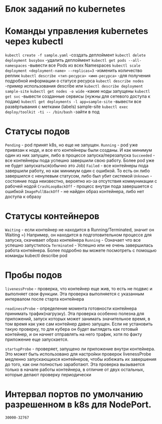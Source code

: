 # Блок заданий по kubernetes



# Команды управления kubernetes через kubectl

`kubectl create -f sample.yaml` -создать деплоймент
`kubectl delete deployment busybox` -удалить деплоймент
`kubectl get pods --all-namespaces` -вывести все Pods из всех Namespaces
`kubectl scale deployment <deployment-name> --replicas=3` -изменить количество реплик
`kubectl describe <тип-ресурса> <имя-ресурса>` -для получения подробной информации о статусе ресурса
`kubectl describe nodes` -пример использования describe или `kubectl describe deployment sample-site`
`kubectl get nodes -o wide` -какие ноды запущены 
`kubectl get svc` -вывести созданные сервисы (нужны для сетевого доступа к подам)
`kubectl get deployments -l app=sample-site` -вывести все развёртывания с метками (labels) sample-site
`kubectl exec deploy/toolkit -ti -- /bin/bash` -зайти в под

# Статусы подов

`Pending` - pod принят k8s, но еще не запущен.
`Running` - pod уже привязан к ноде, и все его контейнеры были созданы. И как минимум один из них запущен, либо в процессе запуска/перезапуска
`Succeeded` - все контейнеры пода успешно завершили свою работу. Более pod уже не будет запускаться(обычно это Job)
`Failed` - все контейнеры пода завершили работу, но как минимум один с ошибкой. То есть он либо завершился с ненулевым статусом, либо был убит системой
`Unknown` - состояние пода неизвестно, вероятно из-за отсутствия коммуникации с рабочей нодой
`CrashLoopBackOff` - процесс внутри пода завершается с ошибкой
`ImagePullBackOff` - не найден образ контейнера, либо нет доступа к образу

# Статусы контейнеров

`Waiting` - если контейнер не находится в Running/Terminated, значит он Waiting =) Например, он находится в подготовительном процессе для запуска, скачивает образ контейнера
`Running` - Означает что все успешно запустилось
`Terminated` - Успешно или не очень завершилась работа контейнера. Более подробно вы можете посмотреть с помощью команды kubectl describe pod

# Пробы подов

`livenessProbe` - проверка, что контейнер еще жив, то есть не подвис и выполняет свои функции. Эта проверка выполняется с указанным интервалом после старта контейнера

`readinessProbe` - определение момента готовности контейнера принимать трафик(нагрузку). Эта проверка особенно полезна для приложений, запуск которых может занимать значительное время, в том время как уже сам контейнер давно запущен. Если не установить такую проверку, то для кубера он будет выглядеть как готовый контейнер, и он начнет отправлять на него трафик, хотя по факту приложение еще запускается.

`startupProbe` - проверяет, запущено ли приложение внутри контейнера. Это может быть использовано для настройки проверок livenessProbe медленно запускающихся контейнеров, чтобы избежать их завершения до того, как они полностью заработают. Эта проверка вызывается только в начале работы контейнера, в отличие от двух остальных, которые делают проверку периодически

# Интервал портов по умолчанию разрешенном в k8s для NodePort.
`30000-32767`